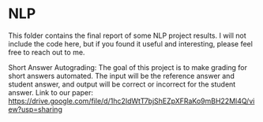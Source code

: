# NLP
This folder contains the final report of some NLP project results.
I will not include the code here, but if you found it useful and interesting, please feel free to reach out to me.

Short Answer Autograding:
The goal of this project is to make grading for short answers automated. The input will be the reference answer and student answer, and output will be correct or incorrect for the student answer. Link to our paper: https://drive.google.com/file/d/1hc2IdWtT7bjShEZpXFRaKo9mBH22Ml4Q/view?usp=sharing
